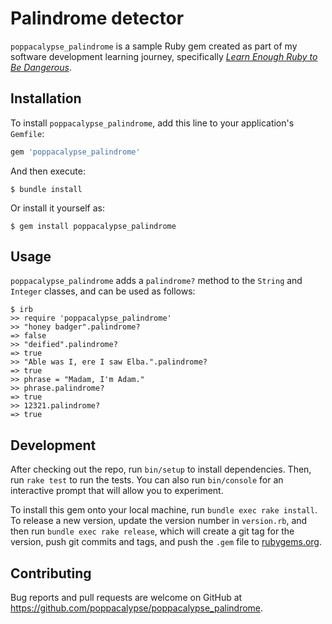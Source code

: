 # Palindrome detector

`poppacalypse_palindrome` is a sample Ruby gem created as part of my software development learning journey, specifically [*Learn Enough Ruby to Be Dangerous*](https://www.learnenough.com/ruby-tutorial).

## Installation

To install `poppacalypse_palindrome`, add this line to your application's `Gemfile`:


```ruby
gem 'poppacalypse_palindrome'
```

And then execute:

    $ bundle install

Or install it yourself as:

    $ gem install poppacalypse_palindrome

## Usage

`poppacalypse_palindrome` adds a `palindrome?` method to the `String` and `Integer` classes, and can be used as follows:

```
$ irb
>> require 'poppacalypse_palindrome'
>> "honey badger".palindrome?
=> false
>> "deified".palindrome?
=> true
>> "Able was I, ere I saw Elba.".palindrome?
=> true
>> phrase = "Madam, I'm Adam."
>> phrase.palindrome?
=> true
>> 12321.palindrome?
=> true
```

## Development

After checking out the repo, run `bin/setup` to install dependencies. Then, run `rake test` to run the tests. You can also run `bin/console` for an interactive prompt that will allow you to experiment.

To install this gem onto your local machine, run `bundle exec rake install`. To release a new version, update the version number in `version.rb`, and then run `bundle exec rake release`, which will create a git tag for the version, push git commits and tags, and push the `.gem` file to [rubygems.org](https://rubygems.org).

## Contributing

Bug reports and pull requests are welcome on GitHub at https://github.com/poppacalypse/poppacalypse_palindrome.
